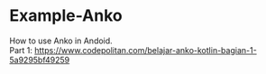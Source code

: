 # Example-Anko
How to use Anko in Andoid. <br />
Part 1: https://www.codepolitan.com/belajar-anko-kotlin-bagian-1-5a9295bf49259
